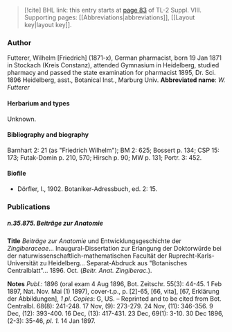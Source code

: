 > [!cite] BHL link: this entry starts at [page 83](https://www.biodiversitylibrary.org/page/33258561) of TL-2 Suppl. VIII.
> Supporting pages: [[Abbreviations|abbreviations]], [[Layout key|layout key]].

### Author

Futterer, Wilhelm \[Friedrich\] (1871-x), German pharmacist, born 19 Jan 1871 in Stockach (Kreis Constanz), attended Gymnasium in Heidelberg, studied pharmacy and passed the state examination for pharmacist 1895, Dr. Sci. 1896 Heidelberg, asst., Botanical Inst., Marburg Univ. 
**Abbreviated name**: *W. Futterer*

#### Herbarium and types

Unknown.

#### Bibliography and biography

Barnhart 2: 21 (as "Friedrich Wilhelm"); BM 2: 625; Bossert p. 134; CSP 15: 173; Futak-Domin p. 210, 570; Hirsch p. 90; MW p. 131; Portr. 3: 452.

#### Biofile

- Dörfler, I., 1902. Botaniker-Adressbuch, ed. 2: 15.

### Publications

##### n.35.875. Beiträge zur Anatomie

**Title**
*Beiträge zur Anatomie* und Entwicklungsgeschichte der *Zingiberaceae*... Inaugural-Dissertation zur Erlangung der Doktorwürde bei der naturwissenschaftlich-mathematischen Facultät der Ruprecht-Karls-Universität zu Heidelberg... Separat-Abdruck aus "Botanisches Centralblatt"... 1896. Oct. (*Beitr. Anat. Zingiberac.*).

**Notes**
*Publ*.: 1896 (oral exam 4 Aug 1896, Bot. Zeitschr. 55(3): 44-45. 1 Feb 1897, Nat. Nov. Mai (1) 1897), cover-t.p., p. \[2\]-65, \[66, vita\], \[67, Erklärung der Abbildungen\], *1 pl*. *Copies*: G, US. – Reprinted and to be cited from Bot. Centralbl. 68(8): 241-248. 17 Nov, (9): 273-279. 24 Nov, (11): 346-356. 9 Dec, (12): 393-400. 16 Dec, (13): 417-431. 23 Dec, 69(1): 3-10. 30 Dec 1896, (2-3): 35-46, *pl. 1.* 14 Jan 1897.

